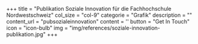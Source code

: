 +++
  title = "Publikation Soziale Innovation für die Fachhochschule Nordwestschweiz"
  col_size = "col-9"
  categorie = "Grafik"
  description = ""
  content_url = "pubsozialeinnovation"
  content = ''
  button = "Get In Touch"
  icon = "icon-bulb"
  img = "img/references/soziale-innovation-publikation.jpg"
+++